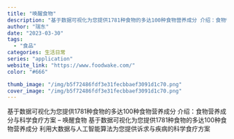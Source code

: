 ```yaml
---
title: "唤醒食物"
description: "基于数据可视化为您提供1781种食物的多达100种食物营养成分 介绍：食物营养成分与科学食疗方案 – 唤醒食物 基于数据"
author: "瑞东"
date: "2023-03-30"
tags:
  - "食品"
categories: 生活日常
series: "application"
website_link: "https://www.foodwake.com/"
color: "#666"

thumb_image: "/img/b5f72486fdf3e31fecbbaef3091d1c70.png"
cover_image: "/img/b5f72486fdf3e31fecbbaef3091d1c70.png"
---
```


基于数据可视化为您提供1781种食物的多达100种食物营养成分 介绍：食物营养成分与科学食疗方案 – 唤醒食物 基于数据可视化为您提供1781种食物的多达100种食物营养成分 利用大数据与人工智能算法为您提供诉求与疾病的科学食疗方案